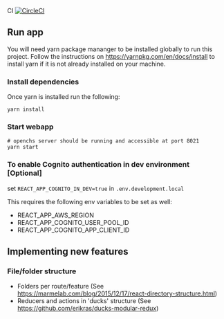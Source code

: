 CI [![CircleCI](https://circleci.com/gh/OpenCHS/openchs-webapp.svg?style=svg)](https://circleci.com/gh/OpenCHS/openchs-webapp)

## Run app

You will need yarn package mananger to be installed globally to run this project. Follow the instructions on https://yarnpkg.com/en/docs/install to install yarn if it is not already installed on your machine.

### Install dependencies
Once yarn is installed run the following:
```
yarn install
```
### Start webapp

```
# openchs server should be running and accessible at port 8021
yarn start
```

### To enable Cognito authentication in dev environment [Optional]
set `REACT_APP_COGNITO_IN_DEV=true` in `.env.development.local`

This requires the following env variables to be set as well:
* REACT_APP_AWS_REGION
* REACT_APP_COGNITO_USER_POOL_ID
* REACT_APP_COGNITO_APP_CLIENT_ID

## Implementing new features
### File/folder structure  

* Folders per route/feature
  (See https://marmelab.com/blog/2015/12/17/react-directory-structure.html)
* Reducers and actions in 'ducks' structure (See https://github.com/erikras/ducks-modular-redux)
